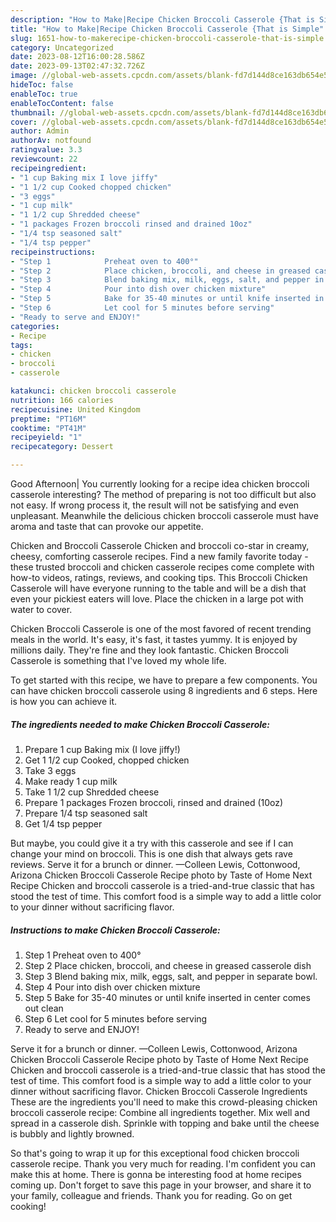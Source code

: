 ```yaml
---
description: "How to Make|Recipe Chicken Broccoli Casserole {That is Simple"
title: "How to Make|Recipe Chicken Broccoli Casserole {That is Simple"
slug: 1651-how-to-makerecipe-chicken-broccoli-casserole-that-is-simple
category: Uncategorized
date: 2023-08-12T16:00:28.586Z
date: 2023-09-13T02:47:32.726Z
image: //global-web-assets.cpcdn.com/assets/blank-fd7d144d8ce163db654e5a02c40b08a2775adb7897d16e4062681dc7e1b2800f.png
hideToc: false
enableToc: true
enableTocContent: false
thumbnail: //global-web-assets.cpcdn.com/assets/blank-fd7d144d8ce163db654e5a02c40b08a2775adb7897d16e4062681dc7e1b2800f.png
cover: //global-web-assets.cpcdn.com/assets/blank-fd7d144d8ce163db654e5a02c40b08a2775adb7897d16e4062681dc7e1b2800f.png
author: Admin
authorAv: notfound
ratingvalue: 3.3
reviewcount: 22
recipeingredient:
- "1 cup Baking mix I love jiffy"
- "1 1/2 cup Cooked chopped chicken"
- "3 eggs"
- "1 cup milk"
- "1 1/2 cup Shredded cheese"
- "1 packages Frozen broccoli rinsed and drained 10oz"
- "1/4 tsp seasoned salt"
- "1/4 tsp pepper"
recipeinstructions:
- "Step 1            Preheat oven to 400°"
- "Step 2            Place chicken, broccoli, and cheese in greased casserole dish"
- "Step 3            Blend baking mix, milk, eggs, salt, and pepper in separate bowl."
- "Step 4            Pour into dish over chicken mixture"
- "Step 5            Bake for 35-40 minutes or until knife inserted in center comes out clean"
- "Step 6            Let cool for 5 minutes before serving"
- "Ready to serve and ENJOY!"
categories:
- Recipe
tags:
- chicken
- broccoli
- casserole

katakunci: chicken broccoli casserole 
nutrition: 166 calories
recipecuisine: United Kingdom
preptime: "PT16M"
cooktime: "PT41M"
recipeyield: "1"
recipecategory: Dessert

---
```



Good Afternoon| You currently looking for a recipe idea chicken broccoli casserole interesting? The method of preparing is not too difficult but also not easy. If wrong process it, the result will not be satisfying and even unpleasant. Meanwhile the delicious chicken broccoli casserole must have aroma and taste that can provoke our appetite.





Chicken and Broccoli Casserole Chicken and broccoli co-star in creamy, cheesy, comforting casserole recipes. Find a new family favorite today - these trusted broccoli and chicken casserole recipes come complete with how-to videos, ratings, reviews, and cooking tips. This Broccoli Chicken Casserole will have everyone running to the table and will be a dish that even your pickiest eaters will love. Place the chicken in a large pot with water to cover.

Chicken Broccoli Casserole is one of the most favored of recent trending meals in the world. It's easy, it's fast, it tastes yummy. It is enjoyed by millions daily. They're fine and they look fantastic. Chicken Broccoli Casserole is something that I've loved my whole life.


To get started with this recipe, we have to prepare a few components. You can have chicken broccoli casserole using 8 ingredients and 6 steps. Here is how you can achieve it.

<!--inarticleads1-->

##### The ingredients needed to make Chicken Broccoli Casserole:

1. Prepare 1 cup Baking mix (I love jiffy!)
1. Get 1 1/2 cup Cooked, chopped chicken
1. Take 3 eggs
1. Make ready 1 cup milk
1. Take 1 1/2 cup Shredded cheese
1. Prepare 1 packages Frozen broccoli, rinsed and drained (10oz)
1. Prepare 1/4 tsp seasoned salt
1. Get 1/4 tsp pepper


But maybe, you could give it a try with this casserole and see if I can change your mind on broccoli. This is one dish that always gets rave reviews. Serve it for a brunch or dinner. —Colleen Lewis, Cottonwood, Arizona Chicken Broccoli Casserole Recipe photo by Taste of Home Next Recipe Chicken and broccoli casserole is a tried-and-true classic that has stood the test of time. This comfort food is a simple way to add a little color to your dinner without sacrificing flavor. 

<!--inarticleads2-->

##### Instructions to make Chicken Broccoli Casserole:

1. Step 1            Preheat oven to 400°
1. Step 2            Place chicken, broccoli, and cheese in greased casserole dish
1. Step 3            Blend baking mix, milk, eggs, salt, and pepper in separate bowl.
1. Step 4            Pour into dish over chicken mixture
1. Step 5            Bake for 35-40 minutes or until knife inserted in center comes out clean
1. Step 6            Let cool for 5 minutes before serving
1. Ready to serve and ENJOY!

Serve it for a brunch or dinner. —Colleen Lewis, Cottonwood, Arizona Chicken Broccoli Casserole Recipe photo by Taste of Home Next Recipe Chicken and broccoli casserole is a tried-and-true classic that has stood the test of time. This comfort food is a simple way to add a little color to your dinner without sacrificing flavor. Chicken Broccoli Casserole Ingredients These are the ingredients you&#39;ll need to make this crowd-pleasing chicken broccoli casserole recipe: Combine all ingredients together. Mix well and spread in a casserole dish. Sprinkle with topping and bake until the cheese is bubbly and lightly browned. 

So that's going to wrap it up for this exceptional food chicken broccoli casserole recipe. Thank you very much for reading. I'm confident you can make this at home. There is gonna be interesting food at home recipes coming up. Don't forget to save this page in your browser, and share it to your family, colleague and friends. Thank you for reading. Go on get cooking!
